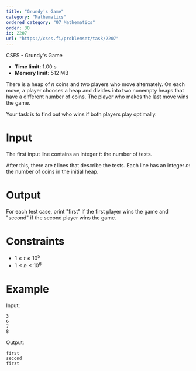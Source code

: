 ```yaml
---
title: "Grundy's Game"
category: "Mathematics"
ordered_category: "07_Mathematics"
order: 30
id: 2207
url: "https://cses.fi/problemset/task/2207"
---
```


CSES - Grundy's Game

  * **Time limit:** 1.00 s
  * **Memory limit:** 512 MB

There is a heap of $n$ coins and two players who move alternately. On each
move, a player chooses a heap and divides into two nonempty heaps that have a
different number of coins. The player who makes the last move wins the game.

Your task is to find out who wins if both players play optimally.

# Input

The first input line contains an integer $t$: the number of tests.

After this, there are $t$ lines that describe the tests. Each line has an
integer $n$: the number of coins in the initial heap.

# Output

For each test case, print "first" if the first player wins the game and
"second" if the second player wins the game.

# Constraints

  * $1 \le t \le 10^5$
  * $1 \le n \le 10^6$

# Example

Input:

    
    
    3
    6
    7
    8
    

Output:

    
    
    first
    second
    first
    

